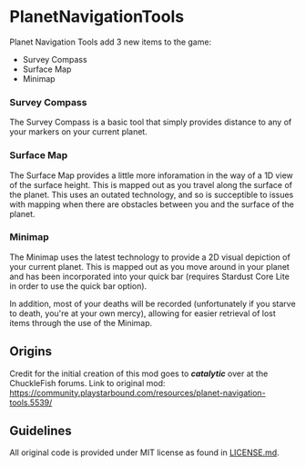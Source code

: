 # PlanetNavigationTools

Planet Navigation Tools add 3 new items to the game:
* Survey Compass
* Surface Map
* Minimap

### Survey Compass
The Survey Compass is a basic tool that simply provides distance to any of your markers on your current planet.

### Surface Map
The Surface Map provides a little more inforamation in the way of a 1D view of the surface height. This is mapped out as you travel along the surface of the planet. This uses an outated technology, and so is succeptible to issues with mapping when there are obstacles between you and the surface of the planet.

### Minimap
The Minimap uses the latest technology to provide a 2D visual depiction of your current planet. This is mapped out as you move around in your planet and has been incorporated into your quick bar (requires Stardust Core Lite in order to use the quick bar option).

In addition, most of your deaths will be recorded (unfortunately if you starve to death, you're at your own mercy), allowing for easier retrieval of lost items through the use of the Minimap.

## Origins

Credit for the initial creation of this mod goes to ***catalytic*** over at the ChuckleFish forums.
Link to original mod: https://community.playstarbound.com/resources/planet-navigation-tools.5539/

## Guidelines

All original code is provided under MIT license as found in [LICENSE.md](LICENSE.md).
